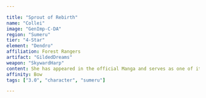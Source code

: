 ```yaml
---

title: "Sprout of Rebirth"
name: "Collei"
image: "GenImp-C-DA"
region: "Sumeru"
tier: "4-Star"
element: "Dendro"
affiliation: Forest Rangers
artifact: "GildedDreams"
weapon: "SkywardHarp"
content: She has appeared in the official Manga and serves as one of its main characters. Originally a victim of Fatui human experimentation, Collei wandered the world as a vagrant until she met Amber in Mondstadt. Since then, Collei has turned her life around, and currently serves as a trainee forest ranger in the Avidya Forest.
affinity: Bow
tags: ["3.0", "character", "sumeru"]

---
```

